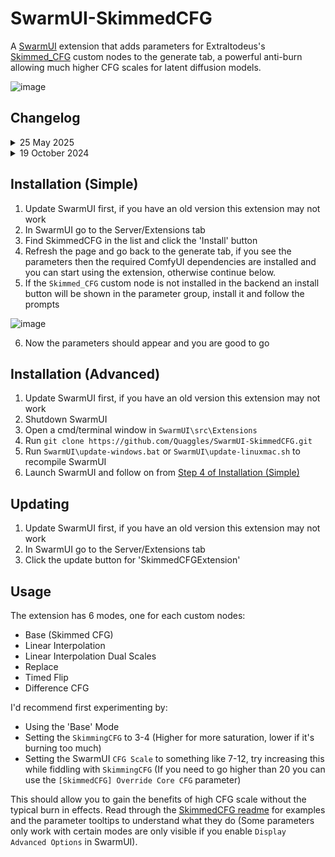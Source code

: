 # SwarmUI-SkimmedCFG

A [SwarmUI](https://github.com/mcmonkeyprojects/SwarmUI/) extension that adds parameters for Extraltodeus's [Skimmed_CFG](https://github.com/Extraltodeus/Skimmed_CFG) custom nodes to the generate tab, a powerful anti-burn allowing much higher CFG scales for latent diffusion models. 

![image](https://github.com/user-attachments/assets/05f8e119-6ca4-4589-9968-8d82092d685c)

## Changelog
<details>
  <summary>25 May 2025</summary>

<b><i>Make sure you update SwarmUI to at least v0.9.6.1 before updating to this version of SkimmedCFG as it uses new APIs</b></i>

* Fixed code calling internal T2IParamInput.ValuesInput field that will be removed in a future SwarmUI update
</details>
<details>
  <summary>19 October 2024</summary>

* Initial Release
</details>

## Installation (Simple)
1. Update SwarmUI first, if you have an old version this extension may not work
2. In SwarmUI go to the Server/Extensions tab
3. Find SkimmedCFG in the list and click the 'Install' button
4. Refresh the page and go back to the generate tab, if you see the parameters then the required ComfyUI dependencies are installed and you can start using the extension, otherwise continue below.
5. If the `Skimmed_CFG` custom node is not installed in the backend an install button will be shown in the parameter group, install it and follow the prompts

![image](https://github.com/user-attachments/assets/9f11e371-a51d-4fa0-b9eb-d0bfeced9a60)

6. Now the parameters should appear and you are good to go

## Installation (Advanced)
1. Update SwarmUI first, if you have an old version this extension may not work
2. Shutdown SwarmUI
3. Open a cmd/terminal window in `SwarmUI\src\Extensions`
4. Run `git clone https://github.com/Quaggles/SwarmUI-SkimmedCFG.git`
5. Run `SwarmUI\update-windows.bat` or `SwarmUI\update-linuxmac.sh` to recompile SwarmUI
6. Launch SwarmUI and follow on from [Step 4 of Installation (Simple)](#installation-simple)


## Updating
1. Update SwarmUI first, if you have an old version this extension may not work
2. In SwarmUI go to the Server/Extensions tab
3. Click the update button for 'SkimmedCFGExtension'

## Usage

The extension has 6 modes, one for each custom nodes:
* Base (Skimmed CFG)
* Linear Interpolation
* Linear Interpolation Dual Scales
* Replace
* Timed Flip
* Difference CFG

I'd recommend first experimenting by:
* Using the 'Base' Mode
* Setting the `SkimmingCFG` to 3-4 (Higher for more saturation, lower if it's burning too much)
* Setting the SwarmUI `CFG Scale` to something like 7-12, try increasing this while fiddling with `SkimmingCFG` (If you need to go higher than 20 you can use the `[SkimmedCFG] Override Core CFG` parameter)

This should allow you to gain the benefits of high CFG scale without the typical burn in effects. Read through the [SkimmedCFG readme](https://github.com/Extraltodeus/Skimmed_CFG?tab=readme-ov-file#nodes) for examples and the parameter tooltips to understand what they do (Some parameters only work with certain modes are only visible if you enable `Display Advanced Options` in SwarmUI). 
